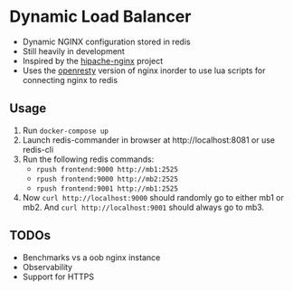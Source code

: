 # Dynamic Load Balancer

- Dynamic NGINX configuration stored in redis
- Still heavily in development
- Inspired by the [hipache-nginx](https://github.com/samalba/hipache-nginx) project
- Uses the [openresty](https://openresty.org/en/) version of nginx inorder to use lua scripts for connecting nginx to redis


## Usage

1. Run `docker-compose up`
2. Launch redis-commander in browser at http://localhost:8081 or use redis-cli
3. Run the following redis commands:
    - `rpush frontend:9000 http://mb1:2525`
    - `rpush frontend:9000 http://mb2:2525`
    - `rpush frontend:9001 http://mb1:2525`
4. Now `curl http://localhost:9000` should randomly go to either mb1 or mb2. And `curl http://localhost:9001` should always go to mb3.

## TODOs

- Benchmarks vs a oob nginx instance
- Observability
- Support for HTTPS